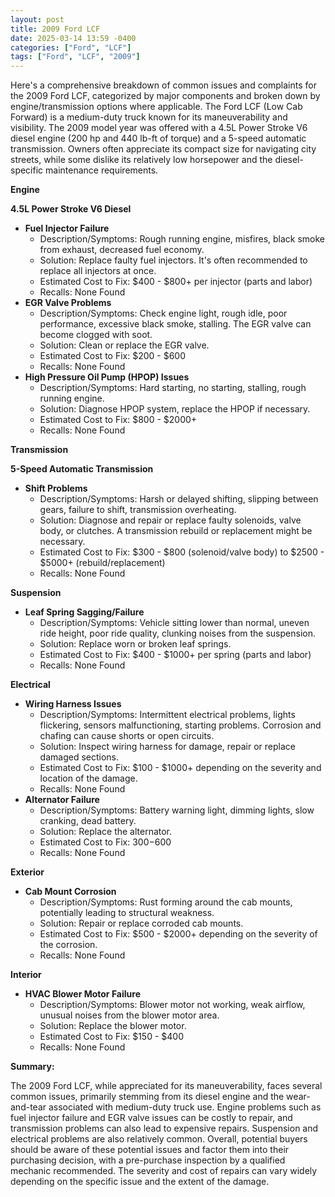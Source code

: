 ```yaml
---
layout: post
title: 2009 Ford LCF
date: 2025-03-14 13:59 -0400
categories: ["Ford", "LCF"]
tags: ["Ford", "LCF", "2009"]
---
```

Here's a comprehensive breakdown of common issues and complaints for the 2009 Ford LCF, categorized by major components and broken down by engine/transmission options where applicable. The Ford LCF (Low Cab Forward) is a medium-duty truck known for its maneuverability and visibility. The 2009 model year was offered with a 4.5L Power Stroke V6 diesel engine (200 hp and 440 lb-ft of torque) and a 5-speed automatic transmission. Owners often appreciate its compact size for navigating city streets, while some dislike its relatively low horsepower and the diesel-specific maintenance requirements.

**Engine**

**4.5L Power Stroke V6 Diesel**
*   **Fuel Injector Failure**
    *   Description/Symptoms: Rough running engine, misfires, black smoke from exhaust, decreased fuel economy.
    *   Solution: Replace faulty fuel injectors. It's often recommended to replace all injectors at once.
    *   Estimated Cost to Fix: $400 - $800+ per injector (parts and labor)
    *   Recalls: None Found
*   **EGR Valve Problems**
    *   Description/Symptoms: Check engine light, rough idle, poor performance, excessive black smoke, stalling. The EGR valve can become clogged with soot.
    *   Solution: Clean or replace the EGR valve.
    *   Estimated Cost to Fix: $200 - $600
    *   Recalls: None Found
*   **High Pressure Oil Pump (HPOP) Issues**
    *   Description/Symptoms: Hard starting, no starting, stalling, rough running engine.
    *   Solution: Diagnose HPOP system, replace the HPOP if necessary.
    *   Estimated Cost to Fix: $800 - $2000+
    *   Recalls: None Found

**Transmission**

**5-Speed Automatic Transmission**
*   **Shift Problems**
    *   Description/Symptoms: Harsh or delayed shifting, slipping between gears, failure to shift, transmission overheating.
    *   Solution: Diagnose and repair or replace faulty solenoids, valve body, or clutches. A transmission rebuild or replacement might be necessary.
    *   Estimated Cost to Fix: $300 - $800 (solenoid/valve body) to $2500 - $5000+ (rebuild/replacement)
    *   Recalls: None Found

**Suspension**
*   **Leaf Spring Sagging/Failure**
    *   Description/Symptoms: Vehicle sitting lower than normal, uneven ride height, poor ride quality, clunking noises from the suspension.
    *   Solution: Replace worn or broken leaf springs.
    *   Estimated Cost to Fix: $400 - $1000+ per spring (parts and labor)
    *   Recalls: None Found

**Electrical**
*   **Wiring Harness Issues**
    *   Description/Symptoms: Intermittent electrical problems, lights flickering, sensors malfunctioning, starting problems. Corrosion and chafing can cause shorts or open circuits.
    *   Solution: Inspect wiring harness for damage, repair or replace damaged sections.
    *   Estimated Cost to Fix: $100 - $1000+ depending on the severity and location of the damage.
    *   Recalls: None Found
*   **Alternator Failure**
    *   Description/Symptoms: Battery warning light, dimming lights, slow cranking, dead battery.
    *   Solution: Replace the alternator.
    *   Estimated Cost to Fix: $300-$600
    *   Recalls: None Found

**Exterior**
*   **Cab Mount Corrosion**
    *   Description/Symptoms: Rust forming around the cab mounts, potentially leading to structural weakness.
    *   Solution: Repair or replace corroded cab mounts.
    *   Estimated Cost to Fix: $500 - $2000+ depending on the severity of the corrosion.
    *   Recalls: None Found

**Interior**
*   **HVAC Blower Motor Failure**
    *   Description/Symptoms: Blower motor not working, weak airflow, unusual noises from the blower motor area.
    *   Solution: Replace the blower motor.
    *   Estimated Cost to Fix: $150 - $400
    *   Recalls: None Found

**Summary:**

The 2009 Ford LCF, while appreciated for its maneuverability, faces several common issues, primarily stemming from its diesel engine and the wear-and-tear associated with medium-duty truck use. Engine problems such as fuel injector failure and EGR valve issues can be costly to repair, and transmission problems can also lead to expensive repairs. Suspension and electrical problems are also relatively common. Overall, potential buyers should be aware of these potential issues and factor them into their purchasing decision, with a pre-purchase inspection by a qualified mechanic recommended. The severity and cost of repairs can vary widely depending on the specific issue and the extent of the damage.

